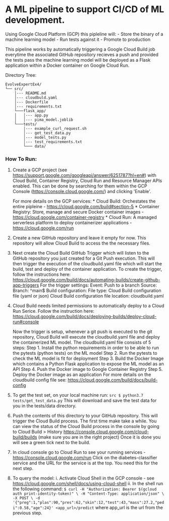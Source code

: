 # A ML pipeline to support CI/CD of ML development. 

Using Google Cloud Platform (GCP) this pipleline will:
	- Store the binary of a machine learning model
	- Run tests against it
	- Promote to production

This pipeline works by automatically triggering a Google Cloud Build job everytime the associated GitHub repository recieves a push and provided the tests pass the machine learning model will be deployed as a Flask application within a Docker container on Google Cloud Run.

Directory Tree:

```
EvolveExpertEx4/
└── src/
	│--- README.md
	│--- cloudbuld.yaml    
	│--- Dockerfile
	│--- requirements.txt
	└───flask_app/
	│   │--- app.py
	│   │--- pima_model.joblib  
	└───tests/
	    │--- example_curl_request.sh
	    │--- get_test_data.py
	    │--- model_tests.py
	    │--- test_requirements.txt
	    └─── data/
``` 


### How To Run:

1. Create a GCP project (see https://support.google.com/googleapi/answer/6251787?hl=en#) with Cloud Build, Container Registry, Cloud Run and Resource Manager APIs enabled. 
This can be done by searching for them within the GCP Console (https://console.cloud.google.com/) and clicking 'Enable'.

	For more details on the GCP services:
		* Cloud Build: Orchestates the entire pipleine - https://cloud.google.com/build#section-5
		* Container Registry: Store, manage and secure Docker container images - https://cloud.google.com/container-registry
		* Cloud Run: A managed serverless platform to deploy containerizer applications - https://cloud.google.com/run


2. Create a new GitHub repository and leave it empty for now. 
This repository will allow Cloud Build to access the the necessary files.

3. Next create the Cloud Build GitHub Trigger which will listen to the GitHub repository you just created for a Git Push execution. 
This will then trigger the execution of the cloudbuild.yaml file which will start the build, test and deploy of the container application. 
		To create the trigger, follow the instructions here:
			https://cloud.google.com/build/docs/automating-builds/create-github-app-triggers
		For the trigger settings:
			Event: Push to a branch
			Source: 
				Branch: ^main$
			Build configuration:
				File type: Cloud Build configuration file (yaml or json)
				Cloud Build configuration file location: cloudbuild.yaml

4. Cloud Build needs limited permissions to automatically deploy to a Cloud Run Serice. 
		Follow the instruction here: 
			https://cloud.google.com/build/docs/deploying-builds/deploy-cloud-run#console

	Now the trigger is setup, whenever a git push is executed to the git repository, 
	Cloud Build will execute the cloudbuild.yaml file and deploy the containerized ML model.
	The cloudbuild.yaml file consists of 5 steps:
			Step 1. Install the python requirements in order to be able to run the pytests (python tests) on the ML model
			Step 2. Run the pytests to check the ML model is fit for deployment
			Step 3. Build the Docker Image which contains a Python Flask application to expose the ML model as an API
			Step 4. Push the Docker image to Google Container Registry
			Step 5. Deploy the Docker image as an application
	For more details on the cloudbuild config file see: https://cloud.google.com/build/docs/build-config

5. To get the test set, on your local machine run:
	`src $ python3.7 tests/get_test_data.py`
This will download and save the test data for you in the tests/data directory.

6. Push the contents of this directory to your GitHub repository.
This will trigger the Cloud Build process. The first time make take a while.
You can view the status of the Cloud Build process in the console by going to Cloud Build > History
	https://console.cloud.google.com/cloud-build/builds (make sure you are in the right project)
Once it is done you will see a green tick next to the build.

7. In cloud console go to Cloud Run to see your running services - https://console.cloud.google.com/run
Click on the diabetes-classifier service and the URL for the service is at the top. You need this for the next step.

8. To query the model:
	i. Activate Cloud Shell in the GCP console - see https://cloud.google.com/shell/docs/using-cloud-shell
	ii. In the shell run the following command:
	`$ curl -H "Authorization: Bearer $(gcloud auth print-identity-token)" \
	 -H "Content-Type: application/json" \
	 -X POST \
	 -d '{"preg":1,"plas":90,"pres":62,"skin":12,"test":43,"mass":27.2,"pedi":0.58,"age":24}' <app_url>/predict`
	 where app_url is the url from the previous step.







